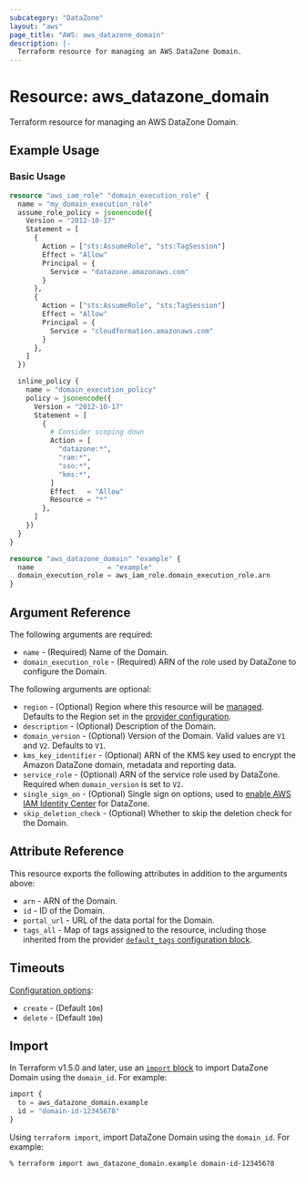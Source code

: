 ```yaml
---
subcategory: "DataZone"
layout: "aws"
page_title: "AWS: aws_datazone_domain"
description: |-
  Terraform resource for managing an AWS DataZone Domain.
---
```


# Resource: aws_datazone_domain

Terraform resource for managing an AWS DataZone Domain.

## Example Usage

### Basic Usage

```terraform
resource "aws_iam_role" "domain_execution_role" {
  name = "my_domain_execution_role"
  assume_role_policy = jsonencode({
    Version = "2012-10-17"
    Statement = [
      {
        Action = ["sts:AssumeRole", "sts:TagSession"]
        Effect = "Allow"
        Principal = {
          Service = "datazone.amazonaws.com"
        }
      },
      {
        Action = ["sts:AssumeRole", "sts:TagSession"]
        Effect = "Allow"
        Principal = {
          Service = "cloudformation.amazonaws.com"
        }
      },
    ]
  })

  inline_policy {
    name = "domain_execution_policy"
    policy = jsonencode({
      Version = "2012-10-17"
      Statement = [
        {
          # Consider scoping down
          Action = [
            "datazone:*",
            "ram:*",
            "sso:*",
            "kms:*",
          ]
          Effect   = "Allow"
          Resource = "*"
        },
      ]
    })
  }
}

resource "aws_datazone_domain" "example" {
  name                  = "example"
  domain_execution_role = aws_iam_role.domain_execution_role.arn
}
```

## Argument Reference

The following arguments are required:

* `name` - (Required) Name of the Domain.
* `domain_execution_role` - (Required) ARN of the role used by DataZone to configure the Domain.

The following arguments are optional:

* `region` - (Optional) Region where this resource will be [managed](https://docs.aws.amazon.com/general/latest/gr/rande.html#regional-endpoints). Defaults to the Region set in the [provider configuration](https://registry.terraform.io/providers/hashicorp/aws/latest/docs#aws-configuration-reference).
* `description` - (Optional) Description of the Domain.
* `domain_version` - (Optional) Version of the Domain. Valid values are `V1` and `V2`. Defaults to `V1`.
* `kms_key_identifier` - (Optional) ARN of the KMS key used to encrypt the Amazon DataZone domain, metadata and reporting data.
* `service_role` - (Optional) ARN of the service role used by DataZone. Required when `domain_version` is set to `V2`.
* `single_sign_on` - (Optional) Single sign on options, used to [enable AWS IAM Identity Center](https://docs.aws.amazon.com/datazone/latest/userguide/enable-IAM-identity-center-for-datazone.html) for DataZone.
* `skip_deletion_check` - (Optional) Whether to skip the deletion check for the Domain.

## Attribute Reference

This resource exports the following attributes in addition to the arguments above:

* `arn` - ARN of the Domain.
* `id` - ID of the Domain.
* `portal_url` - URL of the data portal for the Domain.
* `tags_all` - Map of tags assigned to the resource, including those inherited from the provider [`default_tags` configuration block](https://registry.terraform.io/providers/hashicorp/aws/latest/docs#default_tags-configuration-block).

## Timeouts

[Configuration options](https://developer.hashicorp.com/terraform/language/resources/syntax#operation-timeouts):

* `create` - (Default `10m`)
* `delete` - (Default `10m`)

## Import

In Terraform v1.5.0 and later, use an [`import` block](https://developer.hashicorp.com/terraform/language/import) to import DataZone Domain using the `domain_id`. For example:

```terraform
import {
  to = aws_datazone_domain.example
  id = "domain-id-12345678"
}
```

Using `terraform import`, import DataZone Domain using the `domain_id`. For example:

```console
% terraform import aws_datazone_domain.example domain-id-12345678
```
